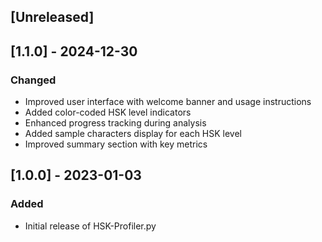 ## [Unreleased]

## [1.1.0] - 2024-12-30
### Changed
- Improved user interface with welcome banner and usage instructions
- Added color-coded HSK level indicators
- Enhanced progress tracking during analysis
- Added sample characters display for each HSK level
- Improved summary section with key metrics 

## [1.0.0] - 2023-01-03
### Added
- Initial release of HSK-Profiler.py
